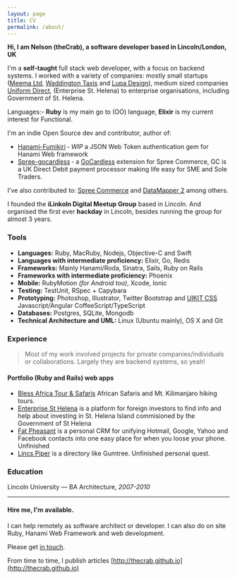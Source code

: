 ```yaml
---
layout: page
title: CV
permalink: /about/
---
```

**Hi, I am Nelson (theCrab), a software developer based in Lincoln/London, UK**

I'm a **self-taught** full stack web developer, with a focus on backend systems. I worked with a variety of companies: mostly small startups ([Meema Ltd](http://meema.co.uk), [Waddington Taxis](http://waddingtingtontaxis.co.uk) and [Lupa Design](http://lupa-design.com)), medium sized companies [Uniform Direct](http://uniform-direct.com), (Enterprise St. Helena) to enterprise organisations, including Government of St. Helena.

Languages:- **Ruby** is my main go to (OO) language, **Elixir** is my current interest for Functional.

I'm an indie Open Source dev and contributor, author of:

- [Hanami-Fumikiri](https://github.com/theCrab/hanami-fumikiri) ‐ _WIP_ a JSON Web Token authentication gem for Hanami Web framework
- [Spree-gocardless](https://github.com/theCrab/spree_gocardless) ‐ a [GoCardless](https://gocardless.com) extension for Spree Commerce, GC is a UK Direct Debit payment processor making life easy for SME and Sole Traders.

I've also contributed to: [Spree Commerce](http://spreecommerce.com) and [DataMapper 2](http://datamapper.org) among others.

I founded the **iLinkoln Digital Meetup Group** based in Lincoln. And organised the first ever **hackday** in Lincoln, besides running the group for almost 3 years.

### Tools
- **Languages:** Ruby, MacRuby, Nodejs, Objective-C and Swift
- **Languages with intermediate proficiency:** Elixir, Go, Redis
- **Frameworks:** Mainly Hanami/Roda, Sinatra, Sails, Ruby on Rails
- **Frameworks with intermediate proficiency:** Phoenix
- **Mobile:** RubyMotion _(for Android too)_, Xcode, Ionic
- **Testing:** TestUnit, RSpec + Capybara
- **Prototyping:** Photoshop, Illustrator, Twitter Bootstrap and [UIKIT CSS](http://getuikit.com)
Javascript/Angular CoffeeScript/TypeScript
- **Databases:** Postgres, SQLite, Mongodb
- **Technical Architecture and UML:** Linux (Ubuntu mainly), OS X and Git


### Experience

> Most of my work involved projects for private companies/individuals or collaborations. Largely they are backend systems, so yeah!


#### Portfolio (Ruby and Rails) web apps
- [Bless Africa Tour & Safaris](http://bats.herokuapp.com/) African Safaris and Mt. Kilimanjaro hiking tours.
- [Enterprise St Helena](http://esthelena.herokuapp.com/) is a platform for foreign investors to find info and help about investing in St. Helena Island commisioned by the Government of St Helena
- [Fat Pheasant](http://fatpheasant.herokuapp.com/) is a personal CRM for unifying Hotmail, Google, Yahoo and Facebook contacts into one easy place for when you loose your phone. Unfinished
- [Lincs Piper](http://lincspiper.co.uk/) is a directory like Gumtree. Unfinished personal quest.

<!-- #### Mobile iOS apps
I have authored a number of **iOS apps** including: _some are personal projects_

- [VanMan](http://paxiapp.uk/vanman) - Help Delivery drivers reduce dead mileage.
- [Spota](http://paxiapp.uk/spota) - Almost like Uber.
- [Spoted](http://paxiapp.uk/spoted) - The driver-app for accepting jobs booked via **Spota**
- [Swara](http://paxiapp.uk/swara) - Mobile card payment app
- [Strop](http://strop.uk/) - Social media chat application
- [Kutsh](http://kutsh.co.ke/) - **Mobile** remittance

I am in the process of writing the **Android** equivalent of the above apps. -->

### Education
Lincoln University &mdash; BA Architecture, *2007-2010*
<hr>

#### Hire me, I'm available.

I can help remotely as software architect or developer. I can also do on site Ruby, Hanami Web Framework and web development.

Please get [in touch](mailto:nelson@ilinkoln.org).

From time to time, I publish articles [http://thecrab.github.io](http://thecrab.github.io)
